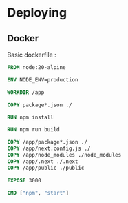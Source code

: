 <!-- .slide: class="two-column with-code " -->

# Deploying

## Docker

Basic dockerfile :

```dockerfile
FROM node:20-alpine

ENV NODE_ENV=production

WORKDIR /app

COPY package*.json ./

RUN npm install

RUN npm run build

COPY /app/package*.json ./
COPY /app/next.config.js ./
COPY /app/node_modules ./node_modules
COPY /app/.next ./.next
COPY /app/public ./public

EXPOSE 3000

CMD ["npm", "start"]
```
